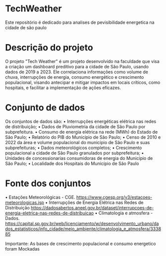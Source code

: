 # TechWeather
Este repositório é dedicado para analises de pevisibilidade energetica na cidade de são paulo 

# Descrição do projeto
O projeto "Tech Weather" é um projeto desenvolvido na faculdade que visa a criação um dashboard preditivo para a cidade de São Paulo, usando dados de 2019 a 2023. Ele correlaciona informações como volume de chuva, interrupções de energia, consumo energético e crescimento populacional, visando antecipar e mitigar impactos em locais críticos, como hospitais, e facilitar a implementação de ações eficazes.

# Conjunto de dados 
Os conjuntos de dados são: 
• Interrupções energéticas elétrica nas redes de distribuição;
• Dados de Pluviometria da cidade de São Paulo por subprefeitura. 
• Consumo de energia elétrica na rede (MWh) do Estado de São Paulo;
• Relatório do PIB do Município de São Paulo; 
• Censo de 2010 e 2022 da área e volume populacional do município de São Paulo e suas subprefeituras;
• Dados meteorológicos completos;
• Crescimento populacional a cidade de São Paulo granulados por subprefeitura;
• Unidades de concessionarias consumidoras de energia do Município de São Paulo;
• Localidade dos Hospitais do Município de São Paulo


# Fonte dos conjuntos 
•	Estações Meteorológicas - CGE.  https://www.cgesp.org/v3/estacoes-meteorologicas.jsp
•	Interrupções de Energia Elétrica nas Redes de Distribuição https://dadosabertos.aneel.gov.br/dataset/interrupcoes-de-energia-eletrica-nas-redes-de-distribuicao
•	Climatologia e atmosfera - Dados.  https://capital.sp.gov.br/web/licenciamento/w/desenvolvimento_urbano/dados_estatisticos/info_cidade/meio_ambiente/climatologia_e_atmosfera/333885

Importante: As bases de crescimento populacional e consumo energetico foram Mockadas
